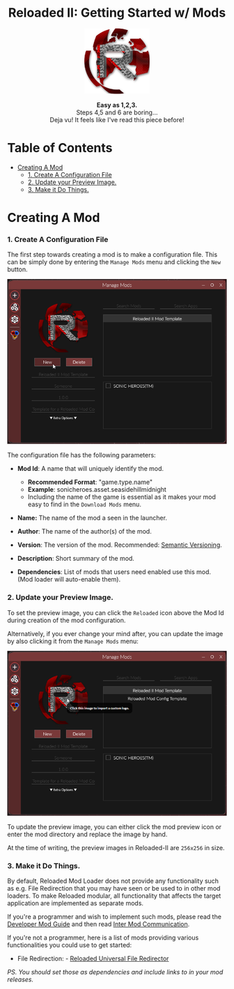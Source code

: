 <div align="center">
	<h1>Reloaded II: Getting Started w/ Mods</h1>
	<img src="./Images/Reloaded/Reloaded Logo.png" width="150" align="center" />
	<br/> <br/>
	<strong>Easy as 1,2,3.</strong>
	<br/>
    Steps 4,5 and 6 are boring...
    <br/>
    Deja vu! It feels like I've read this piece before!
</div>

# Table of Contents

- [Creating A Mod](#creating-a-mod)
    - [1. Create A Configuration File](#1-create-a-configuration-file)
    - [2. Update your Preview Image.](#2-update-your-preview-image)
    - [3. Make it Do Things.](#3-make-it-do-things)

# Creating A Mod

### 1. Create A Configuration File

The first step towards creating a mod is to make a configuration file.
This can be simply done by entering the `Manage Mods` menu and clicking the `New` button.

![CreateAConfigFile](./Images/CreateConfigFile.png)

The configuration file has the following parameters:
- **Mod Id**: A name that will uniquely identify the mod.
  - **Recommended Format**: "game.type.name"
  - **Example**: sonicheroes.asset.seasidehillmidnight
  - Including the name of the game is essential as it makes your mod easy to find in the `Download Mods` menu.

- **Name:** The name of the mod a seen in the launcher.
- **Author**: The name of the author(s) of the mod.
- **Version**: The version of the mod. Recommended: [Semantic Versioning](https://semver.org).
- **Description**: Short summary of the mod.
- **Dependencies**: List of mods that users need enabled use this mod. (Mod loader will auto-enable them).

### 2. Update your Preview Image.
To set the preview image, you can click the `Reloaded` icon above the Mod Id during creation of the mod configuration.

Alternatively, if you ever change your mind after, you can update the image by also clicking it from the `Manage Mods` menu:

![Custom Logo](./Images/CustomLogo.png)

To update the preview image, you can either click the mod preview icon or enter the mod directory and replace the image by hand.

At the time of writing, the preview images in Reloaded-II are `256x256` in size.

### 3. Make it Do Things.

By default, Reloaded Mod Loader does not provide any functionality such as e.g. File Redirection that you may have seen or be used to in other mod loaders. To make Reloaded modular, all functionality that affects the target application are implemented as separate mods.

If you're a programmer and wish to implement such mods, please read the [Developer Mod Guide](./DeveloperModGuide.md) and then read [Inter Mod Communication](./InterModCommunication.md).

If you're not a programmer, here is a list of mods providing various functionalities you could use to get started:

- File Redirection: - [Reloaded Universal File Redirector](https://github.com/Reloaded-Project/Reloaded.Mod.Universal.Redirector)

*PS. You should set those as dependencies and include links to in your mod releases.*

